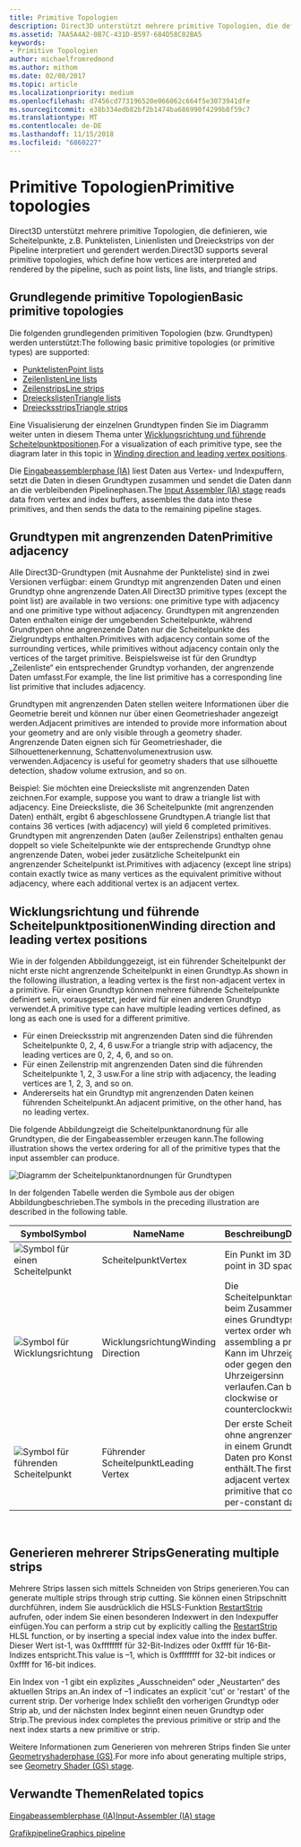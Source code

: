 ```yaml
---
title: Primitive Topologien
description: Direct3D unterstützt mehrere primitive Topologien, die definieren, wie Scheitelpunkte, z.B. Punktelisten, Zeilenlisten und Dreieckstrips von der Pipeline interpretiert und gerendert werden.
ms.assetid: 7AA5A4A2-0B7C-431D-B597-684D58C02BA5
keywords:
- Primitive Topologien
author: michaelfromredmond
ms.author: mithom
ms.date: 02/08/2017
ms.topic: article
ms.localizationpriority: medium
ms.openlocfilehash: d7456cd773196520e066062c664f5e3073941dfe
ms.sourcegitcommit: e38b334edb82bf2b1474ba686990f4299b8f59c7
ms.translationtype: MT
ms.contentlocale: de-DE
ms.lasthandoff: 11/15/2018
ms.locfileid: "6860227"
---
```

# <a name="primitive-topologies"></a><span data-ttu-id="cb39f-104">Primitive Topologien</span><span class="sxs-lookup"><span data-stu-id="cb39f-104">Primitive topologies</span></span>


<span data-ttu-id="cb39f-105">Direct3D unterstützt mehrere primitive Topologien, die definieren, wie Scheitelpunkte, z.B. Punktelisten, Linienlisten und Dreieckstrips von der Pipeline interpretiert und gerendert werden.</span><span class="sxs-lookup"><span data-stu-id="cb39f-105">Direct3D supports several primitive topologies, which define how vertices are interpreted and rendered by the pipeline, such as point lists, line lists, and triangle strips.</span></span>

## <a name="span-idprimitivetypesspanspan-idprimitivetypesspanspan-idprimitivetypesspanbasic-primitive-topologies"></a><span data-ttu-id="cb39f-106"><span id="Primitive_Types"></span><span id="primitive_types"></span><span id="PRIMITIVE_TYPES"></span>Grundlegende primitive Topologien</span><span class="sxs-lookup"><span data-stu-id="cb39f-106"><span id="Primitive_Types"></span><span id="primitive_types"></span><span id="PRIMITIVE_TYPES"></span>Basic primitive topologies</span></span>


<span data-ttu-id="cb39f-107">Die folgenden grundlegenden primitiven Topologien (bzw. Grundtypen) werden unterstützt:</span><span class="sxs-lookup"><span data-stu-id="cb39f-107">The following basic primitive topologies (or primitive types) are supported:</span></span>

-   [<span data-ttu-id="cb39f-108">Punktelisten</span><span class="sxs-lookup"><span data-stu-id="cb39f-108">Point lists</span></span>](point-lists.md)
-   [<span data-ttu-id="cb39f-109">Zeilenlisten</span><span class="sxs-lookup"><span data-stu-id="cb39f-109">Line lists</span></span>](line-lists.md)
-   [<span data-ttu-id="cb39f-110">Zeilenstrips</span><span class="sxs-lookup"><span data-stu-id="cb39f-110">Line strips</span></span>](line-strips.md)
-   [<span data-ttu-id="cb39f-111">Dreieckslisten</span><span class="sxs-lookup"><span data-stu-id="cb39f-111">Triangle lists</span></span>](triangle-lists.md)
-   [<span data-ttu-id="cb39f-112">Dreiecksstrips</span><span class="sxs-lookup"><span data-stu-id="cb39f-112">Triangle strips</span></span>](triangle-strips.md)

<span data-ttu-id="cb39f-113">Eine Visualisierung der einzelnen Grundtypen finden Sie im Diagramm weiter unten in diesem Thema unter [Wicklungsrichtung und führende Scheitelpunktpositionen](#winding-direction-and-leading-vertex-positions).</span><span class="sxs-lookup"><span data-stu-id="cb39f-113">For a visualization of each primitive type, see the diagram later in this topic in [Winding direction and leading vertex positions](#winding-direction-and-leading-vertex-positions).</span></span>

<span data-ttu-id="cb39f-114">Die [Eingabeassemblerphase (IA)](input-assembler-stage--ia-.md) liest Daten aus Vertex- und Indexpuffern, setzt die Daten in diesen Grundtypen zusammen und sendet die Daten dann an die verbleibenden Pipelinephasen.</span><span class="sxs-lookup"><span data-stu-id="cb39f-114">The [Input Assembler (IA) stage](input-assembler-stage--ia-.md) reads data from vertex and index buffers, assembles the data into these primitives, and then sends the data to the remaining pipeline stages.</span></span>

## <a name="span-idprimitiveadjacencyspanspan-idprimitiveadjacencyspanspan-idprimitiveadjacencyspanprimitive-adjacency"></a><span data-ttu-id="cb39f-115"><span id="Primitive_Adjacency"></span><span id="primitive_adjacency"></span><span id="PRIMITIVE_ADJACENCY"></span>Grundtypen mit angrenzenden Daten</span><span class="sxs-lookup"><span data-stu-id="cb39f-115"><span id="Primitive_Adjacency"></span><span id="primitive_adjacency"></span><span id="PRIMITIVE_ADJACENCY"></span>Primitive adjacency</span></span>


<span data-ttu-id="cb39f-116">Alle Direct3D-Grundtypen (mit Ausnahme der Punkteliste) sind in zwei Versionen verfügbar: einem Grundtyp mit angrenzenden Daten und einen Grundtyp ohne angrenzende Daten.</span><span class="sxs-lookup"><span data-stu-id="cb39f-116">All Direct3D primitive types (except the point list) are available in two versions: one primitive type with adjacency and one primitive type without adjacency.</span></span> <span data-ttu-id="cb39f-117">Grundtypen mit angrenzenden Daten enthalten einige der umgebenden Scheitelpunkte, während Grundtypen ohne angrenzende Daten nur die Scheitelpunkte des Zielgrundtyps enthalten.</span><span class="sxs-lookup"><span data-stu-id="cb39f-117">Primitives with adjacency contain some of the surrounding vertices, while primitives without adjacency contain only the vertices of the target primitive.</span></span> <span data-ttu-id="cb39f-118">Beispielsweise ist für den Grundtyp „Zeilenliste“ ein entsprechender Grundtyp vorhanden, der angrenzende Daten umfasst.</span><span class="sxs-lookup"><span data-stu-id="cb39f-118">For example, the line list primitive has a corresponding line list primitive that includes adjacency.</span></span>

<span data-ttu-id="cb39f-119">Grundtypen mit angrenzenden Daten stellen weitere Informationen über die Geometrie bereit und können nur über einen Geometrieshader angezeigt werden.</span><span class="sxs-lookup"><span data-stu-id="cb39f-119">Adjacent primitives are intended to provide more information about your geometry and are only visible through a geometry shader.</span></span> <span data-ttu-id="cb39f-120">Angrenzende Daten eignen sich für Geometrieshader, die Silhouettenerkennung, Schattenvolumenextrusion usw. verwenden.</span><span class="sxs-lookup"><span data-stu-id="cb39f-120">Adjacency is useful for geometry shaders that use silhouette detection, shadow volume extrusion, and so on.</span></span>

<span data-ttu-id="cb39f-121">Beispiel: Sie möchten eine Dreiecksliste mit angrenzenden Daten zeichnen.</span><span class="sxs-lookup"><span data-stu-id="cb39f-121">For example, suppose you want to draw a triangle list with adjacency.</span></span> <span data-ttu-id="cb39f-122">Eine Dreiecksliste, die 36 Scheitelpunkte (mit angrenzenden Daten) enthält, ergibt 6 abgeschlossene Grundtypen.</span><span class="sxs-lookup"><span data-stu-id="cb39f-122">A triangle list that contains 36 vertices (with adjacency) will yield 6 completed primitives.</span></span> <span data-ttu-id="cb39f-123">Grundtypen mit angrenzenden Daten (außer Zeilenstrips) enthalten genau doppelt so viele Scheitelpunkte wie der entsprechende Grundtyp ohne angrenzende Daten, wobei jeder zusätzliche Scheitelpunkt ein angrenzender Scheitelpunkt ist.</span><span class="sxs-lookup"><span data-stu-id="cb39f-123">Primitives with adjacency (except line strips) contain exactly twice as many vertices as the equivalent primitive without adjacency, where each additional vertex is an adjacent vertex.</span></span>

## <a name="span-idwindingdirectionandleadingvertexpositionsspanspan-idwindingdirectionandleadingvertexpositionsspanspan-idwindingdirectionandleadingvertexpositionsspanspan-idwinding-direction-and-leading-vertex-positionsspanwinding-direction-and-leading-vertex-positions"></a><span data-ttu-id="cb39f-124"><span id="Winding_Direction_and_Leading_Vertex_Positions"></span><span id="winding_direction_and_leading_vertex_positions"></span><span id="WINDING_DIRECTION_AND_LEADING_VERTEX_POSITIONS"></span><span id="winding-direction-and-leading-vertex-positions"></span>Wicklungsrichtung und führende Scheitelpunktpositionen</span><span class="sxs-lookup"><span data-stu-id="cb39f-124"><span id="Winding_Direction_and_Leading_Vertex_Positions"></span><span id="winding_direction_and_leading_vertex_positions"></span><span id="WINDING_DIRECTION_AND_LEADING_VERTEX_POSITIONS"></span><span id="winding-direction-and-leading-vertex-positions"></span>Winding direction and leading vertex positions</span></span>


<span data-ttu-id="cb39f-125">Wie in der folgenden Abbildunggezeigt, ist ein führender Scheitelpunkt der nicht erste nicht angrenzende Scheitelpunkt in einen Grundtyp.</span><span class="sxs-lookup"><span data-stu-id="cb39f-125">As shown in the following illustration, a leading vertex is the first non-adjacent vertex in a primitive.</span></span> <span data-ttu-id="cb39f-126">Für einen Grundtyp können mehrere führende Scheitelpunkte definiert sein, vorausgesetzt, jeder wird für einen anderen Grundtyp verwendet.</span><span class="sxs-lookup"><span data-stu-id="cb39f-126">A primitive type can have multiple leading vertices defined, as long as each one is used for a different primitive.</span></span>

-   <span data-ttu-id="cb39f-127">Für einen Dreiecksstrip mit angrenzenden Daten sind die führenden Scheitelpunkte 0, 2, 4, 6 usw.</span><span class="sxs-lookup"><span data-stu-id="cb39f-127">For a triangle strip with adjacency, the leading vertices are 0, 2, 4, 6, and so on.</span></span>
-   <span data-ttu-id="cb39f-128">Für einen Zeilenstrip mit angrenzenden Daten sind die führenden Scheitelpunkte 1, 2, 3 usw.</span><span class="sxs-lookup"><span data-stu-id="cb39f-128">For a line strip with adjacency, the leading vertices are 1, 2, 3, and so on.</span></span>
-   <span data-ttu-id="cb39f-129">Andererseits hat ein Grundtyp mit angrenzenden Daten keinen führenden Scheitelpunkt.</span><span class="sxs-lookup"><span data-stu-id="cb39f-129">An adjacent primitive, on the other hand, has no leading vertex.</span></span>

<span data-ttu-id="cb39f-130">Die folgende Abbildungzeigt die Scheitelpunktanordnung für alle Grundtypen, die der Eingabeassembler erzeugen kann.</span><span class="sxs-lookup"><span data-stu-id="cb39f-130">The following illustration shows the vertex ordering for all of the primitive types that the input assembler can produce.</span></span>

![Diagramm der Scheitelpunktanordnungen für Grundtypen](images/d3d10-primitive-topologies.png)

<span data-ttu-id="cb39f-132">In der folgenden Tabelle werden die Symbole aus der obigen Abbildungbeschrieben.</span><span class="sxs-lookup"><span data-stu-id="cb39f-132">The symbols in the preceding illustration are described in the following table.</span></span>

| <span data-ttu-id="cb39f-133">Symbol</span><span class="sxs-lookup"><span data-stu-id="cb39f-133">Symbol</span></span>                                                                                   | <span data-ttu-id="cb39f-134">Name</span><span class="sxs-lookup"><span data-stu-id="cb39f-134">Name</span></span>              | <span data-ttu-id="cb39f-135">Beschreibung</span><span class="sxs-lookup"><span data-stu-id="cb39f-135">Description</span></span>                                                                         |
|------------------------------------------------------------------------------------------|-------------------|-------------------------------------------------------------------------------------|
| ![Symbol für einen Scheitelpunkt](images/d3d10-primitive-topologies-vertex.png)                     | <span data-ttu-id="cb39f-137">Scheitelpunkt</span><span class="sxs-lookup"><span data-stu-id="cb39f-137">Vertex</span></span>            | <span data-ttu-id="cb39f-138">Ein Punkt im 3D-Raum.</span><span class="sxs-lookup"><span data-stu-id="cb39f-138">A point in 3D space.</span></span>                                                                |
| ![Symbol für Wicklungsrichtung](images/d3d10-primitive-topologies-winding-direction.png) | <span data-ttu-id="cb39f-140">Wicklungsrichtung</span><span class="sxs-lookup"><span data-stu-id="cb39f-140">Winding Direction</span></span> | <span data-ttu-id="cb39f-141">Die Scheitelpunktanordnung beim Zusammensetzen eines Grundtyps.</span><span class="sxs-lookup"><span data-stu-id="cb39f-141">The vertex order when assembling a primitive.</span></span> <span data-ttu-id="cb39f-142">Kann im Uhrzeigersinn oder gegen den Uhrzeigersinn verlaufen.</span><span class="sxs-lookup"><span data-stu-id="cb39f-142">Can be clockwise or counterclockwise.</span></span> |
| ![Symbol für führenden Scheitelpunkt](images/d3d10-primitive-topologies-leading-vertex.png)       | <span data-ttu-id="cb39f-144">Führender Scheitelpunkt</span><span class="sxs-lookup"><span data-stu-id="cb39f-144">Leading Vertex</span></span>    | <span data-ttu-id="cb39f-145">Der erste Scheitelpunkt ohne angrenzende Daten in einem Grundtyp, der Daten pro Konstante enthält.</span><span class="sxs-lookup"><span data-stu-id="cb39f-145">The first non-adjacent vertex in a primitive that contains per-constant data.</span></span>       |

 

## <a name="span-idgeneratingmultiplestripsspanspan-idgeneratingmultiplestripsspanspan-idgeneratingmultiplestripsspangenerating-multiple-strips"></a><span data-ttu-id="cb39f-146"><span id="Generating_Multiple_Strips"></span><span id="generating_multiple_strips"></span><span id="GENERATING_MULTIPLE_STRIPS"></span>Generieren mehrerer Strips</span><span class="sxs-lookup"><span data-stu-id="cb39f-146"><span id="Generating_Multiple_Strips"></span><span id="generating_multiple_strips"></span><span id="GENERATING_MULTIPLE_STRIPS"></span>Generating multiple strips</span></span>


<span data-ttu-id="cb39f-147">Mehrere Strips lassen sich mittels Schneiden von Strips generieren.</span><span class="sxs-lookup"><span data-stu-id="cb39f-147">You can generate multiple strips through strip cutting.</span></span> <span data-ttu-id="cb39f-148">Sie können einen Stripschnitt durchführen, indem Sie ausdrücklich die HSLS-Funktion [RestartStrip](https://msdn.microsoft.com/library/windows/desktop/bb509660) aufrufen, oder indem Sie einen besonderen Indexwert in den Indexpuffer einfügen.</span><span class="sxs-lookup"><span data-stu-id="cb39f-148">You can perform a strip cut by explicitly calling the [RestartStrip](https://msdn.microsoft.com/library/windows/desktop/bb509660) HLSL function, or by inserting a special index value into the index buffer.</span></span> <span data-ttu-id="cb39f-149">Dieser Wert ist-1, was 0xffffffff für 32-Bit-Indizes oder 0xffff für 16-Bit-Indizes entspricht.</span><span class="sxs-lookup"><span data-stu-id="cb39f-149">This value is –1, which is 0xffffffff for 32-bit indices or 0xffff for 16-bit indices.</span></span>

<span data-ttu-id="cb39f-150">Ein Index von -1 gibt ein explizites „Ausschneiden“ oder „Neustarten“ des aktuellen Strips an.</span><span class="sxs-lookup"><span data-stu-id="cb39f-150">An index of –1 indicates an explicit 'cut' or 'restart' of the current strip.</span></span> <span data-ttu-id="cb39f-151">Der vorherige Index schließt den vorherigen Grundtyp oder Strip ab, und der nächsten Index beginnt einen neuen Grundtyp oder Strip.</span><span class="sxs-lookup"><span data-stu-id="cb39f-151">The previous index completes the previous primitive or strip and the next index starts a new primitive or strip.</span></span>

<span data-ttu-id="cb39f-152">Weitere Informationen zum Generieren von mehreren Strips finden Sie unter [Geometryshaderphase (GS)](geometry-shader-stage--gs-.md).</span><span class="sxs-lookup"><span data-stu-id="cb39f-152">For more info about generating multiple strips, see [Geometry Shader (GS) stage](geometry-shader-stage--gs-.md).</span></span>

## <a name="span-idrelated-topicsspanrelated-topics"></a><span data-ttu-id="cb39f-153"><span id="related-topics"></span>Verwandte Themen</span><span class="sxs-lookup"><span data-stu-id="cb39f-153"><span id="related-topics"></span>Related topics</span></span>


[<span data-ttu-id="cb39f-154">Eingabeassemblerphase (IA)</span><span class="sxs-lookup"><span data-stu-id="cb39f-154">Input-Assembler (IA) stage</span></span>](input-assembler-stage--ia-.md)

[<span data-ttu-id="cb39f-155">Grafikpipeline</span><span class="sxs-lookup"><span data-stu-id="cb39f-155">Graphics pipeline</span></span>](graphics-pipeline.md)

 

 




